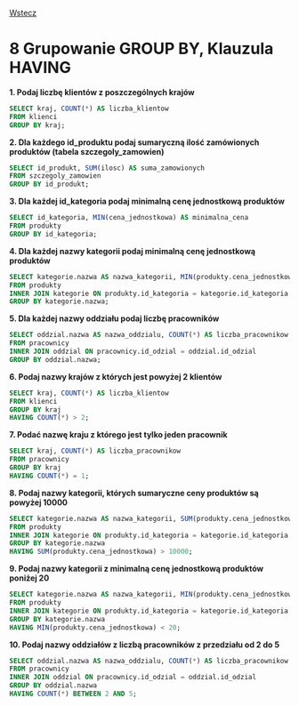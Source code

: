 [Wstecz](../bazy-danych.md)

# 8 Grupowanie GROUP BY, Klauzula HAVING

**1. Podaj liczbę klientów z poszczególnych krajów**

```sql
SELECT kraj, COUNT(*) AS liczba_klientow
FROM klienci
GROUP BY kraj;
```

**2. Dla każdego id_produktu podaj sumaryczną ilość zamówionych produktów (tabela szczegoly_zamowien)**

```sql
SELECT id_produkt, SUM(ilosc) AS suma_zamowionych
FROM szczegoly_zamowien
GROUP BY id_produkt;
```

**3. Dla każdej id_kategoria podaj minimalną cenę jednostkową produktów**

```sql
SELECT id_kategoria, MIN(cena_jednostkowa) AS minimalna_cena
FROM produkty
GROUP BY id_kategoria;
```

**4. Dla każdej nazwy kategorii podaj minimalną cenę jednostkową produktów**

```sql
SELECT kategorie.nazwa AS nazwa_kategorii, MIN(produkty.cena_jednostkowa) AS minimalna_cena
FROM produkty
INNER JOIN kategorie ON produkty.id_kategoria = kategorie.id_kategoria
GROUP BY kategorie.nazwa;
```

**5. Dla każdej nazwy oddziału podaj liczbę pracowników**

```sql
SELECT oddzial.nazwa AS nazwa_oddzialu, COUNT(*) AS liczba_pracownikow
FROM pracownicy
INNER JOIN oddzial ON pracownicy.id_odzial = oddzial.id_odzial
GROUP BY oddzial.nazwa;
```

**6. Podaj nazwy krajów z których jest powyżej 2 klientów**

```sql
SELECT kraj, COUNT(*) AS liczba_klientow
FROM klienci
GROUP BY kraj
HAVING COUNT(*) > 2;
```

**7. Podać nazwę kraju z którego jest tylko jeden pracownik**

```sql
SELECT kraj, COUNT(*) AS liczba_pracownikow
FROM pracownicy
GROUP BY kraj
HAVING COUNT(*) = 1;
```

**8. Podaj nazwy kategorii, których sumaryczne ceny produktów są powyżej 10000**

```sql
SELECT kategorie.nazwa AS nazwa_kategorii, SUM(produkty.cena_jednostkowa) AS suma_cen
FROM produkty
INNER JOIN kategorie ON produkty.id_kategoria = kategorie.id_kategoria
GROUP BY kategorie.nazwa
HAVING SUM(produkty.cena_jednostkowa) > 10000;
```

**9. Podaj nazwy kategorii z minimalną cenę jednostkową produktów poniżej 20**

```sql
SELECT kategorie.nazwa AS nazwa_kategorii, MIN(produkty.cena_jednostkowa) AS minimalna_cena
FROM produkty
INNER JOIN kategorie ON produkty.id_kategoria = kategorie.id_kategoria
GROUP BY kategorie.nazwa
HAVING MIN(produkty.cena_jednostkowa) < 20;
```

**10. Podaj nazwy oddziałów z liczbą pracowników z przedziału od 2 do 5**

```sql
SELECT oddzial.nazwa AS nazwa_oddzialu, COUNT(*) AS liczba_pracownikow
FROM pracownicy
INNER JOIN oddzial ON pracownicy.id_odzial = oddzial.id_odzial
GROUP BY oddzial.nazwa
HAVING COUNT(*) BETWEEN 2 AND 5;
```
